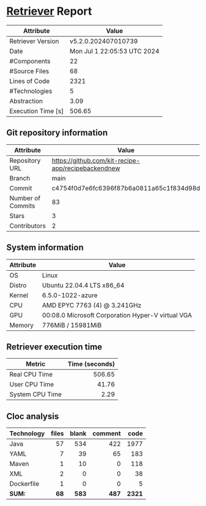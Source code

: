 # [Retriever](https://github.com/PalladioSimulator/Palladio-ReverseEngineering-Retriever) Report
| Attribute          | Value |
| ------------------ | ----- |
| Retriever Version  | v5.2.0.202407010739 |
| Date               | Mon Jul  1 22:05:53 UTC 2024 |
| #Components        | 22 |
| #Source Files      | 68 |
| Lines of Code      | 2321 |
| #Technologies      | 5 |
| Abstraction        | 3.09 |
| Execution Time [s] | 506.65 |

## Git repository information
|      Attribute    | Value |
| ----------------- | ----- |
| Repository URL    | https://github.com/kit-recipe-app/recipebackendnew |
| Branch            | main |
| Commit            | c4754f0d7e6fc6396f87b6a0811a65c1f834d98d |
| Number of Commits | 83 |
| Stars             | 3 |
| Contributors      | 2 |


## System information
| Attribute | Value |
| --------- | ----- |
| OS | Linux  |
| Distro | Ubuntu 22.04.4 LTS x86_64  |
| Kernel | 6.5.0-1022-azure  |
| CPU | AMD EPYC 7763 (4) @ 3.241GHz  |
| GPU | 00:08.0 Microsoft Corporation Hyper-V virtual VGA  |
| Memory | 776MiB / 15981MiB  |

## Retriever execution time
| Metric | Time (seconds) |
| --- | ---: |
| Real CPU Time | 506.65 |
| User CPU Time | 41.76 |
| System CPU Time | 2.29 |
<!--
Explainations:
- __Real CPU Time__: actual time the command has run (can be less than total time spent in user and system mode for multi-threaded processes)
- __User CPU Time__: time the command has spent running in user mode
- __System CPU Time__: time the command has spent running in system or kernel mode
-->

## Cloc analysis

<!-- github.com/AlDanial/cloc v 1.90  T=0.09 s (794.8 files/s, 45509.0 lines/s) -->

|Technology|files|blank|comment|code|
|:-------|-------:|-------:|-------:|-------:|
|Java|57|534|422|1977|
|YAML|7|39|65|183|
|Maven|1|10|0|118|
|XML|2|0|0|38|
|Dockerfile|1|0|0|5|
|**SUM:**|**68**|**583**|**487**|**2321**|
